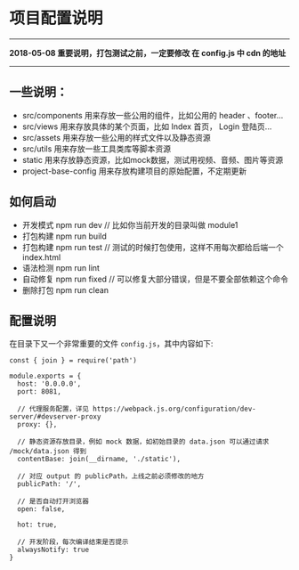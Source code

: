 # 项目配置说明

---

**2018-05-08 重要说明，打包测试之前，一定要修改 在 config.js 中 cdn 的地址**

---

## 一些说明：

- src/components 用来存放一些公用的组件，比如公用的 header 、footer...
- src/views 用来存放具体的某个页面，比如 Index 首页， Login 登陆页...
- src/assets 用来存放一些公用的样式文件以及静态资源
- src/utils 用来存放一些工具类库等脚本资源
- static 用来存放静态资源，比如mock数据，测试用视频、音频、图片等资源
- project-base-config 用来存放构建项目的原始配置，不定期更新


## 如何启动

- 开发模式 npm run dev // 比如你当前开发的目录叫做 module1
- 打包构建 npm run build
- 打包构建 npm run test  // 测试的时候打包使用，这样不用每次都给后端一个 index.html
- 语法检测 npm run lint
- 自动修复 npm run fixed // 可以修复大部分错误，但是不要全部依赖这个命令
- 删除打包 npm run clean


## 配置说明

在目录下又一个非常重要的文件 `config.js`，其中内容如下:

```
const { join } = require('path')

module.exports = {
  host: '0.0.0.0',
  port: 8081,

  // 代理服务配置，详见 https://webpack.js.org/configuration/dev-server/#devserver-proxy
  proxy: {},

  // 静态资源存放目录，例如 mock 数据，如初始目录的 data.json 可以通过请求 /mock/data.json 得到
  contentBase: join(__dirname, './static'),

  // 对应 output 的 publicPath，上线之前必须修改的地方
  publicPath: '/',

  // 是否自动打开浏览器
  open: false,

  hot: true,

  // 开发阶段，每次编译结束是否提示
  alwaysNotify: true
}
```
